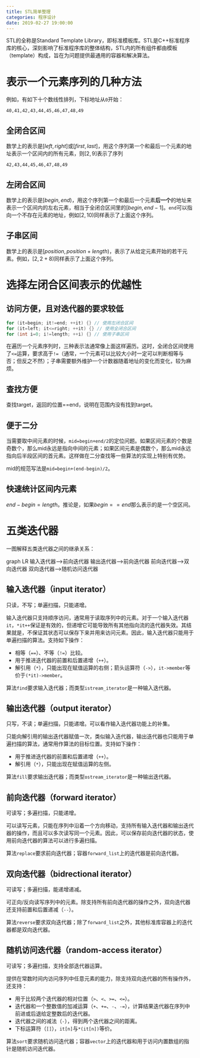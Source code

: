 ```yaml
---
title: STL简单整理
categories: 程序设计
date: 2019-02-27 19:00:00
---
```

STL的全称是Standard Template Library，即标准模板库。STL是C++标准程序库的核心，深刻影响了标准程序库的整体结构，STL内的所有组件都由模板（template）构成，旨在为问题提供最通用的容器和解决算法。
# 表示一个元素序列的几种方法
例如，有如下十个数线性排列，下标地址从`0`开始：
```
40,41,42,43,44,45,46,47,48,49
```
## 全闭合区间
数学上的表示是$[left,right]$或$[first,last]$，用这个序列第一个和最后一个元素的地址表示一个区间内的所有元素，则$[2,9]$表示了序列
```
42,43,44,45,46,47,48,49
```
## 左闭合区间
数学上的表示是$[begin,end)$，用这个序列第一个和最后一个元素**后一个**的地址来表示一个区间内的左右元素，相当于全闭合区间里的$[begin,end-1]$。`end`可以指向一个不存在元素的地址，例如$[2,10)$同样表示了上面这个序列。
## 子串区间
数学上的表示是$[position,position+length)$，表示了从给定元素开始的若干元素。例如，$[2,2+8)$同样表示了上面这个序列。
# 选择左闭合区间表示的优越性
## 访问方便，且对迭代器的要求较低
```cpp
for (it=begin; it!=end; ++it) {} // 使用左闭合区间
for (it=left; it<=right; ++it) {} // 使用全闭合区间
for (int i=0; i!=length; ++i) {} // 使用子串区间
```
在遍历一个元素序列时，三种表示法通常像上面这样遍历。这时，全闭合区间使用了`<=`运算，要求高于`!=`（通常，一个元素可以比较大小时一定可以判断相等与否；但反之不然）；子串需要额外维护一个计数器随着地址的变化而变化，较为麻烦。
## 查找方便
查找target，返回的位置==end，说明在范围内没有找到target。
## 便于二分
当需要取中间元素的时候，`mid=begin+end/2`的定位问题。如果区间元素的个数是奇数个，那么mid永远是指向中间的元素；如果区间元素是偶数个，那么mid永远指向后半段区间的首元素。这样做在二分查找等一些算法的实现上特别有优势。

mid的规范写法是`mid=begin+(end-begin)/2`。
## 快速统计区间内元素
$end-begin=length$。推论是，如果$begin==end$那么表示的是一个空区间。
# 五类迭代器
一图解释五类迭代器之间的继承关系：

<div id="mermaid">
graph LR
输入迭代器-->前向迭代器
输出迭代器-->前向迭代器
前向迭代器-->双向迭代器
双向迭代器-->随机访问迭代器
</div>

## 输入迭代器（input iterator）
只读，不写；单遍扫描，只能递增。

输入迭代器只支持顺序访问，通常用于读取序列中的元素。对于一个输入迭代器`it`，`*it++`保证是有效的，但递增它可能导致所有其他指向流的迭代器失效。其结果就是，不保证其状态可以保存下来并用来访问元素。因此，输入迭代器只能用于单遍扫描的算法。支持如下操作：
 - 相等（`==`）、不等（`!=`）比较。
 - 用于推进迭代器的前置和后置递增（`++`）。
 - 解引用（`*`），只能出现在赋值运算的右侧；箭头运算符（`->`），`it->member`等价于`(*it)->member`。

算法`find`要求输入迭代器；而类型`istream_iterator`是一种输入迭代器。
## 输出迭代器（output iterator）
只写，不读；单遍扫描，只能递增。可以看作输入迭代器功能上的补集。

只能向解引用的输出迭代器赋值一次，类似输入迭代器，输出迭代器也只能用于单遍扫描的算法，通常用作算法的目标位置。支持如下操作：
 - 用于推进迭代器的前置和后置递增（`++`）。
 - 解引用（`*`），只能出现在赋值运算的左侧。

算法`fill`要求输出迭代器；而类型`ostream_iterator`是一种输出迭代器。
## 前向迭代器（forward iterator）
可读写；多遍扫描，只能递增。

可以读写元素，只能在序列中沿着一个方向移动，支持所有输入迭代器和输出迭代器的操作，而且可以多次读写同一个元素。因此，可以保存前向迭代器的状态，使用前向迭代器的算法可以进行多遍扫描。

算法`replace`要求前向迭代器；容器`forward_list`上的迭代器是前向迭代器。
## 双向迭代器（bidrectional iterator）
可读写；多遍扫描，能递增递减。

可正向/反向读写序列中的元素。除支持所有前向迭代器的操作之外，双向迭代器还支持前置和后置递减（`--`）。

算法`reverse`要求双向迭代器；除了`forward_list`之外，其他标准库容器上的迭代器都是双向迭代器。
## 随机访问迭代器（random-access iterator）
可读写；多遍扫描，支持全部迭代器运算。

提供在常数时间内访问序列中任意元素的能力，除支持双向迭代器的所有操作外，还支持：
 - 用于比较两个迭代器的相对位置（`>`、`<`、`>=`、`<=`）。
 - 迭代器和一个整数值的加减运算（`+`、`+=`、`-`、`-=`），计算结果迭代器在序列中前进或后退给定整数后的迭代器。
 - 迭代器之间的减法（`-`），得到两个迭代器之间的距离。
 - 下标运算符（`[]`），`it[n]`与`*(it[n])`等价。

算法`sort`要求随机访问迭代器；容器`vector`上的迭代器和用于访问内置数组的指针是随机访问迭代器。
